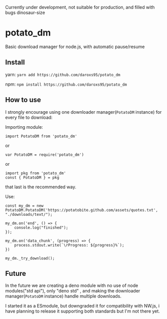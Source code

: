 Currently under development, not suitable for production, and filled with bugs dinosaur-size

# potato_dm 

Basic download manager for node.js, with automatic pause/resume

## Install

yarn:	`yarn add https://github.com/daroxs95/potato_dm`

npm:	`npm install https://github.com/daroxs95/potato_dm`

## How to use
I strongly encourage using one downloader manager(`PotatoDM` instance) for every file to download:



Importing module:

``` 
import PotatoDM from 'potato_dm'
```
or
```
var PotatoDM = require('potato_dm')
```
or
```
import pkg from 'potato_dm'
const { PotatoDM } = pkg	
```
that last is the recommended way.

Use:

```
const my_dm = new PotatoDM.PotatoDM('https://potatobite.github.com/assets/quotes.txt', "./downloads/text/");

my_dm.on('end', () => {
    console.log("finished");
});

my_dm.on('data_chunk', (progress) => {
    process.stdout.write(`\rProgress: ${progress}%`);
})

my_dm._try_download();

```

## Future

In the future we are creating a deno module with no use of node modules("std api"), only "deno std" , and making the downloader manager(`PotatoDM` instance) handle multiple downloads.

I started it as a ESmodule, but downgraded it for compatibility with NW.js, i have planning to release it supporting both standards but I'm not there yet.